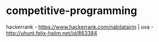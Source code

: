 # competitive-programming


hackerrank - https://www.hackerrank.com/nabilatajrin | 
uva - http://uhunt.felix-halim.net/id/863384
